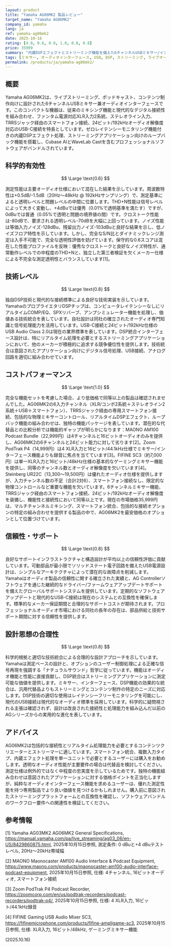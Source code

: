 ```yaml
---
layout: product
title: "Yamaha AG06MK2 製品レビュー"
target_name: "Yamaha AG06MK2"
company_id: yamaha
lang: ja
ref: yamaha-ag06mk2
date: 2025-10-16
rating: [4.0, 0.6, 0.8, 1.0, 0.8, 0.8]
price: 35999
summary: "内蔵DSPエフェクトとストリーミング機能を備えた6チャンネルUSBミキサー/インターフェースで、包括的な接続性を提供するが測定性能の透明性には限界がある"
tags: [ミキサー, オーディオインターフェース, USB, DSP, ストリーミング, ライブオーディオ]
permalink: /products/ja/yamaha-ag06mk2/
---
```


## 概要

Yamaha AG06MK2は、ライブストリーミング、ポッドキャスト、コンテンツ制作向けに設計された6チャンネルUSBミキサー兼オーディオインターフェースです。このコンパクトな機器は、従来のミキシング機能と現代的なデジタル接続性を組み合わせ、ファンタム電源対応XLR入力2系統、ステレオライン入力、TRRSジャック経由のスマートフォン接続、24ビット/192kHzオーディオ解像度対応のUSB-C接続を特長としています。ゼロレイテンシーモニタリング機能付きの内蔵DSPエフェクト処理、ストリーミングアプリケーション向けのループバック機能を搭載し、Cubase AIとWaveLab Castを含むプロフェッショナルソフトウェアがバンドルされています。

## 科学的有効性

$$ \Large \text{0.6} $$

測定性能は主要オーディオ仕様において混在した結果を示しています。周波数特性は+0.5dB/-1.5dB（20Hz～48kHz @ 192kHzサンプリング）で、測定基準によると透明レベルと問題レベルの中間に位置します。THD+N性能は信号レベルによって大きく変動し、+4dBuでは優秀（0.01%で透明基準を満たす）ですが、0dBuでは普通（0.05%で透明と問題の境界値の間）です。クロストーク性能は-80dBで、要求される透明レベル-70dBを大幅に上回っています。ノイズ性能は等価入力ノイズ-128dBu、残留出力ノイズ-103dBuと良好な結果を示し、低ノイズフロア特性を示しています。しかし、完全なS/N比とダイナミックレンジ測定は入手不可能で、完全な透明性評価を妨げています。保守的な0.6スコアは混在した性能プロファイルを反映：優秀なクロストークと良好なノイズ特性が、通常動作レベルでの中程度のTHD+Nと、独立した第三者検証を欠くメーカー仕様による不完全な測定透明性とバランスしています[1]。

## 技術レベル

$$ \Large \text{0.8} $$

独自DSP技術と現代的な接続標準による良好な技術実装を示しています。YamahaのプロプライエタリDSPチップは、コンピュータレイテンシーなしにリアルタイムCOMP/EQ、SPXリバーブ、アンプシミュレーター機能を処理し、価値ある技術統合を表しています。自社設計は同社の確立されたオーディオ専門知識と信号処理能力を活用しています。USB-C接続と24ビット/192kHz仕様のUSB Audio Class 2.0は現在の業界標準を表しています。DSP統合インターフェース設計は、特にリアルタイム処理を必要とするストリーミングアプリケーションにおいて、他のメーカーが積極的に追求する競争優位性を提供します。技術統合は意図されたアプリケーション向けにデジタル信号処理、USB接続、アナログ回路を適切に組み合わせています。

## コストパフォーマンス

$$ \Large \text{1.0} $$

完全な機能セットを考慮した場合、より低価格で同等以上の製品は確認されませんでした。AG06MK2の6入力チャンネル（XLR/コンボ2系統＋ステレオライン2系統＋USB＋スマートフォン）、TRRSジャック経由の専用スマートフォン接続、包括的な物理ミキサーコントロール、リアルタイムDSPエフェクト、ループバック機能の組み合わせは、独特の機能パッケージを表しています。潜在的な代替品との比較分析では機能的ギャップが明らかになります：MAONO AM100 Podcast Bundle（22,999円）は4チャンネルと16ビットオーディオのみを提供し、AG06MK2の6チャンネルと24ビット能力に対して劣ります[2]。Zoom PodTrak P4（14,999円）は4 XLR入力と16ビット/44.1kHz仕様でミキサー/インターフェース機能よりも録音に焦点を当てています[3]。FIFINE SC3（約7,000円）は単一XLR入力と16ビット/48kHz仕様の基本的なゲーミングミキサー機能を提供し、同等のチャンネル数とオーディオ解像度を欠いています[4]。Steinberg UR22C（13,300～19,500円）は優れたオーディオ仕様を提供しますが、入力チャンネル数の不足（合計2対6）、スマートフォン接続なし、限定的な物理コントロールなど重要な機能を欠いています。6チャンネルミキサー機能、TRRSジャック経由のスマートフォン接続、24ビット/192kHzオーディオ解像度を装備し、機能性と接続性において同等以上です。現在の市場価格35,999円は、マルチチャンネルミキシング、スマートフォン統合、包括的な接続オプションの特定の組み合わせを提供する製品の中で、AG06MK2を最安価格のオプションとして位置づけています。

## 信頼性・サポート

$$ \Large \text{0.8} $$

良好なサポートインフラストラクチャと構造設計が平均以上の信頼性評価に貢献しています。可動部品が最小限でソリッドステート電子回路を備えたUSB電源設計は、シンプルなアーキテクチャによって潜在的な故障点を削減します。Yamahaはオーディオ製品の信頼性に関する確立された実績と、AG Controllerソフトウェアを通じた継続的なドライバー/ファームウェアアップデートサポートを備えたグローバルサポートシステムを提供しています。定期的なソフトウェアアップデートと現代的なUSB-C接続は現在のシステムとの互換性を確保します。標準的なメーカー保証期間と合理的なサポートコストが期待されます。プロフェッショナルオーディオ市場における同社の長年の存在は、部品供給と技術サポート期間に対する信頼性を提供します。

## 設計思想の合理性

$$ \Large \text{0.8} $$

科学的根拠と適切な技術統合による合理的な設計アプローチを示しています。Yamahaは測定ベースの設計と、オプションのユーザー制御処理による正確な信号再現を強調する「ナチュラルサウンド」哲学に従っています。機能はオーディオ機能と性能に直接貢献し、DSP統合はストリーミングアプリケーションに測定可能な価値を提供します。ミキサー、インターフェース、DSP機能の効果的な統合は、汎用代替品よりもストリーミングとコンテンツ制作の特定のニーズに対応します。DSP技術の適切な使用はレイテンシーフリーモニタリングを可能にし、現代のUSB接続は現代的なオーディオ標準を採用しています。科学的に疑問視される主張は確認されず、設計は改良された接続性と処理能力を組み込んだ以前のAGシリーズからの実用的な進化を表しています。

## アドバイス

AG06MK2は包括的な接続性とリアルタイム処理能力を必要とするコンテンツクリエーターとストリーマーに適しています。スマートフォン統合、複数入力タイプ、内蔵エフェクト処理を単一ユニットで必要とするユーザーには購入をお勧めします。透明なオーディオ性能が主要要件の場合は代替品を検討してください。測定仕様は例外的ではなく中程度の忠実度を示しているためです。独特の機能組み合わせは意図されたアプリケーションに対する価格ポイントを正当化しますが、純粋なオーディオインターフェース機能を求めるユーザーは、優れた測定性能を持つ専用製品でより良い価値を見つけるかもしれません。購入前に意図されたストリーミングプラットフォームとの互換性を確認し、ソフトウェアバンドルのワークフロー要件への関連性を検証してください。

## 参考情報

[1] Yamaha AG03MK2 AG06MK2 General Specifications, https://manual.yamaha.com/pa/live_streaming/ag03_06/en-US/8429860875.html, 2025年10月15日参照, 測定条件: 0 dBuと+4 dBuテストレベル, 20Hz～20kHz帯域幅

[2] MAONO Maonocaster AM100 Audio Interface & Podcast Equipment, https://www.maono.com/products/maonocaster-am100-audio-interface-podcast-equipment, 2025年10月15日参照, 仕様: 4チャンネル, 16ビットオーディオ, スマートフォン接続

[3] Zoom PodTrak P4 Podcast Recorder, https://zoomcorp.com/en/us/podtrak-recorders/podcast-recorders/podtrak-p4/, 2025年10月15日参照, 仕様: 4 XLR入力, 16ビット/44.1kHz録音

[4] FIFINE Gaming USB Audio Mixer SC3, https://fifinemicrophone.com/products/fifine-ampligame-sc3, 2025年10月15日参照, 仕様: XLR入力, 16ビット/48kHz, ゲーミングミキサー機能

(2025.10.16)